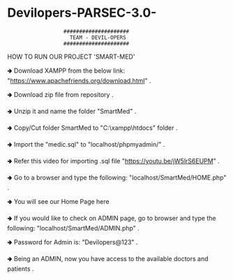 # Devilopers-PARSEC-3.0-

                      #####################
                        TEAM - DEVIL-OPERS
                      #####################

HOW TO RUN OUR PROJECT 'SMART-MED'

🢂 Download XAMPP from the below link:
  "https://www.apachefriends.org/download.html" .
 
🢂 Download zip file from repository .
 
🢂 Unzip it and name the folder "SmartMed" .

🢂 Copy/Cut folder SmartMed to "C:\xampp\htdocs" folder .

🢂 Import the "medic.sql" to "localhost/phpmyadmin/" .

🢂 Refer this video for importing .sql file "https://youtu.be/jW5lrS6EUPM" .

🢂 Go to a browser and type the following: "localhost/SmartMed/HOME.php" .

🢂 You will see our Home Page here

🢂 If you would like to check on ADMIN page, go to browser and
   type the following: "localhost/SmartMed/ADMIN.php" .
 
🢂 Password for Admin is: "Devilopers@123" .
 
🢂 Being an ADMIN, now you have access to the available doctors and patients .

